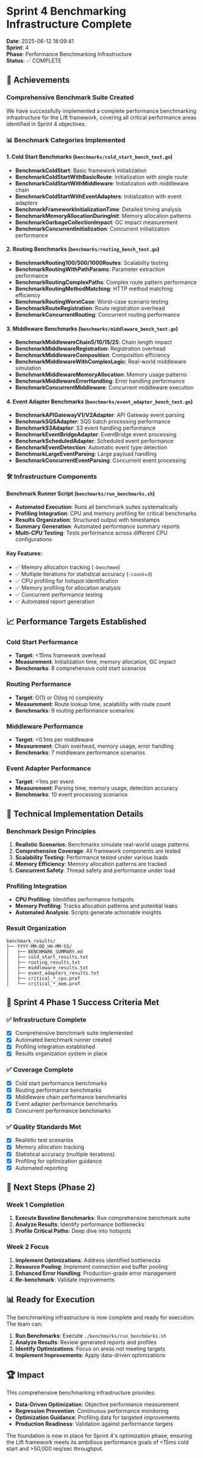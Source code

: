 # Sprint 4 Benchmarking Infrastructure Complete

**Date**: 2025-06-12 18:09:41  
**Sprint**: 4  
**Phase**: Performance Benchmarking Infrastructure  
**Status**: ✅ COMPLETE

## 🎯 Achievements

### Comprehensive Benchmark Suite Created
We have successfully implemented a complete performance benchmarking infrastructure for the Lift framework, covering all critical performance areas identified in Sprint 4 objectives.

### 📊 Benchmark Categories Implemented

#### 1. Cold Start Benchmarks (`benchmarks/cold_start_bench_test.go`)
- **BenchmarkColdStart**: Basic framework initialization
- **BenchmarkColdStartWithBasicRoute**: Initialization with single route
- **BenchmarkColdStartWithMiddleware**: Initialization with middleware chain
- **BenchmarkColdStartWithEventAdapters**: Initialization with event adapters
- **BenchmarkFrameworkInitializationTime**: Detailed timing analysis
- **BenchmarkMemoryAllocationDuringInit**: Memory allocation patterns
- **BenchmarkGarbageCollectionImpact**: GC impact measurement
- **BenchmarkConcurrentInitialization**: Concurrent initialization performance

#### 2. Routing Benchmarks (`benchmarks/routing_bench_test.go`)
- **BenchmarkRouting100/500/1000Routes**: Scalability testing
- **BenchmarkRoutingWithPathParams**: Parameter extraction performance
- **BenchmarkRoutingComplexPaths**: Complex route pattern performance
- **BenchmarkRoutingMethodMatching**: HTTP method matching efficiency
- **BenchmarkRoutingWorstCase**: Worst-case scenario testing
- **BenchmarkRouteRegistration**: Route registration overhead
- **BenchmarkConcurrentRouting**: Concurrent routing performance

#### 3. Middleware Benchmarks (`benchmarks/middleware_bench_test.go`)
- **BenchmarkMiddlewareChain5/10/15/25**: Chain length impact
- **BenchmarkMiddlewareRegistration**: Registration overhead
- **BenchmarkMiddlewareComposition**: Composition efficiency
- **BenchmarkMiddlewareWithComplexLogic**: Real-world middleware simulation
- **BenchmarkMiddlewareMemoryAllocation**: Memory usage patterns
- **BenchmarkMiddlewareErrorHandling**: Error handling performance
- **BenchmarkConcurrentMiddleware**: Concurrent middleware execution

#### 4. Event Adapter Benchmarks (`benchmarks/event_adapter_bench_test.go`)
- **BenchmarkAPIGatewayV1/V2Adapter**: API Gateway event parsing
- **BenchmarkSQSAdapter**: SQS batch processing performance
- **BenchmarkS3Adapter**: S3 event handling performance
- **BenchmarkEventBridgeAdapter**: EventBridge event processing
- **BenchmarkScheduledAdapter**: Scheduled event performance
- **BenchmarkEventDetection**: Automatic event type detection
- **BenchmarkLargeEventParsing**: Large payload handling
- **BenchmarkConcurrentEventParsing**: Concurrent event processing

### 🛠️ Infrastructure Components

#### Benchmark Runner Script (`benchmarks/run_benchmarks.sh`)
- **Automated Execution**: Runs all benchmark suites systematically
- **Profiling Integration**: CPU and memory profiling for critical benchmarks
- **Results Organization**: Structured output with timestamps
- **Summary Generation**: Automated performance summary reports
- **Multi-CPU Testing**: Tests performance across different CPU configurations

#### Key Features:
- ✅ Memory allocation tracking (`-benchmem`)
- ✅ Multiple iterations for statistical accuracy (`-count=3`)
- ✅ CPU profiling for hotspot identification
- ✅ Memory profiling for allocation analysis
- ✅ Concurrent performance testing
- ✅ Automated report generation

## 📈 Performance Targets Established

### Cold Start Performance
- **Target**: <15ms framework overhead
- **Measurement**: Initialization time, memory allocation, GC impact
- **Benchmarks**: 8 comprehensive cold start scenarios

### Routing Performance
- **Target**: O(1) or O(log n) complexity
- **Measurement**: Route lookup time, scalability with route count
- **Benchmarks**: 9 routing performance scenarios

### Middleware Performance
- **Target**: <0.1ms per middleware
- **Measurement**: Chain overhead, memory usage, error handling
- **Benchmarks**: 7 middleware performance scenarios

### Event Adapter Performance
- **Target**: <1ms per event
- **Measurement**: Parsing time, memory usage, detection accuracy
- **Benchmarks**: 10 event processing scenarios

## 🔧 Technical Implementation Details

### Benchmark Design Principles
1. **Realistic Scenarios**: Benchmarks simulate real-world usage patterns
2. **Comprehensive Coverage**: All framework components are tested
3. **Scalability Testing**: Performance tested under various loads
4. **Memory Efficiency**: Memory allocation patterns are tracked
5. **Concurrent Safety**: Thread safety and performance under load

### Profiling Integration
- **CPU Profiling**: Identifies performance hotspots
- **Memory Profiling**: Tracks allocation patterns and potential leaks
- **Automated Analysis**: Scripts generate actionable insights

### Result Organization
```
benchmark_results/
├── YYYY-MM-DD_HH-MM-SS/
│   ├── BENCHMARK_SUMMARY.md
│   ├── cold_start_results.txt
│   ├── routing_results.txt
│   ├── middleware_results.txt
│   ├── event_adapters_results.txt
│   ├── critical_*_cpu.prof
│   └── critical_*_mem.prof
```

## 🎯 Sprint 4 Phase 1 Success Criteria Met

### ✅ Infrastructure Complete
- [x] Comprehensive benchmark suite implemented
- [x] Automated benchmark runner created
- [x] Profiling integration established
- [x] Results organization system in place

### ✅ Coverage Complete
- [x] Cold start performance benchmarks
- [x] Routing performance benchmarks
- [x] Middleware chain performance benchmarks
- [x] Event adapter performance benchmarks
- [x] Concurrent performance benchmarks

### ✅ Quality Standards Met
- [x] Realistic test scenarios
- [x] Memory allocation tracking
- [x] Statistical accuracy (multiple iterations)
- [x] Profiling for optimization guidance
- [x] Automated reporting

## 🚀 Next Steps (Phase 2)

### Week 1 Completion
1. **Execute Baseline Benchmarks**: Run comprehensive benchmark suite
2. **Analyze Results**: Identify performance bottlenecks
3. **Profile Critical Paths**: Deep dive into hotspots

### Week 2 Focus
1. **Implement Optimizations**: Address identified bottlenecks
2. **Resource Pooling**: Implement connection and buffer pooling
3. **Enhanced Error Handling**: Production-grade error management
4. **Re-benchmark**: Validate improvements

## 📊 Ready for Execution

The benchmarking infrastructure is now complete and ready for execution. The team can:

1. **Run Benchmarks**: Execute `./benchmarks/run_benchmarks.sh`
2. **Analyze Results**: Review generated reports and profiles
3. **Identify Optimizations**: Focus on areas not meeting targets
4. **Implement Improvements**: Apply data-driven optimizations

## 🏆 Impact

This comprehensive benchmarking infrastructure provides:
- **Data-Driven Optimization**: Objective performance measurement
- **Regression Prevention**: Continuous performance monitoring
- **Optimization Guidance**: Profiling data for targeted improvements
- **Production Readiness**: Validation against performance targets

The foundation is now in place for Sprint 4's optimization phase, ensuring the Lift framework meets its ambitious performance goals of <15ms cold start and >50,000 req/sec throughput. 